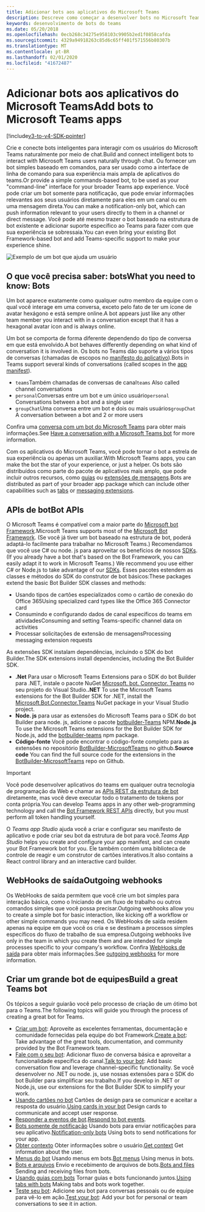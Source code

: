 ```yaml
---
title: Adicionar bots aos aplicativos do Microsoft Teams
description: Descreve como começar a desenvolver bots no Microsoft Teams
keywords: desenvolvimento de bots do teams
ms.date: 05/20/2018
ms.openlocfilehash: 0ecb268c34275e958103c9905b2ed1f0858cafda
ms.sourcegitcommit: 4329a94918263c85d6c65ff401f571556b80307b
ms.translationtype: MT
ms.contentlocale: pt-BR
ms.lasthandoff: 02/01/2020
ms.locfileid: "41672487"
---
```

# <a name="add-bots-to-microsoft-teams-apps"></a><span data-ttu-id="70a13-104">Adicionar bots aos aplicativos do Microsoft Teams</span><span class="sxs-lookup"><span data-stu-id="70a13-104">Add bots to Microsoft Teams apps</span></span>

[!include[v3-to-v4-SDK-pointer](~/includes/v3-to-v4-pointer-bots.md)]

<span data-ttu-id="70a13-105">Crie e conecte bots inteligentes para interagir com os usuários do Microsoft Teams naturalmente por meio de chat.</span><span class="sxs-lookup"><span data-stu-id="70a13-105">Build and connect intelligent bots to interact with Microsoft Teams users naturally through chat.</span></span> <span data-ttu-id="70a13-106">Ou fornecer um bot simples baseado em comandos, para ser usado como a interface de linha de comando para sua experiência mais ampla de aplicativos do teams.</span><span class="sxs-lookup"><span data-stu-id="70a13-106">Or provide a simple commands-based bot, to be used as your "command-line" interface for your broader Teams app experience.</span></span> <span data-ttu-id="70a13-107">Você pode criar um bot somente para notificação, que pode enviar informações relevantes aos seus usuários diretamente para eles em um canal ou em uma mensagem direta.</span><span class="sxs-lookup"><span data-stu-id="70a13-107">You can make a notification-only bot, which can push information relevant to your users directly to them in a channel or direct message.</span></span> <span data-ttu-id="70a13-108">Você pode até mesmo trazer o bot baseado na estrutura de bot existente e adicionar suporte específico ao Teams para fazer com que sua experiência se sobressaia.</span><span class="sxs-lookup"><span data-stu-id="70a13-108">You can even bring your existing Bot Framework-based bot and add Teams-specific support to make your experience shine.</span></span>

![Exemplo de um bot que ajuda um usuário](~/assets/images/bot_example.png)

## <a name="what-you-need-to-know-bots"></a><span data-ttu-id="70a13-110">O que você precisa saber: bots</span><span class="sxs-lookup"><span data-stu-id="70a13-110">What you need to know: Bots</span></span>

<span data-ttu-id="70a13-111">Um bot aparece exatamente como qualquer outro membro da equipe com o qual você interage em uma conversa, exceto pelo fato de ter um ícone de avatar hexágono e está sempre online.</span><span class="sxs-lookup"><span data-stu-id="70a13-111">A bot appears just like any other team member you interact with in a conversation except that it has a hexagonal avatar icon and is always online.</span></span>

<span data-ttu-id="70a13-112">Um bot se comporta de forma diferente dependendo do tipo de conversa em que está envolvido.</span><span class="sxs-lookup"><span data-stu-id="70a13-112">A bot behaves differently depending on what kind of conversation it is involved in.</span></span> <span data-ttu-id="70a13-113">Os bots no Teams dão suporte a vários tipos de conversas (chamadas de escopos no [manifesto do aplicativo](~/resources/schema/manifest-schema.md)).</span><span class="sxs-lookup"><span data-stu-id="70a13-113">Bots in Teams support several kinds of conversations (called scopes in the [app manifest](~/resources/schema/manifest-schema.md)).</span></span>

* <span data-ttu-id="70a13-114">`teams`Também chamadas de conversas de canal</span><span class="sxs-lookup"><span data-stu-id="70a13-114">`teams` Also called channel conversations</span></span>
* <span data-ttu-id="70a13-115">`personal`Conversas entre um bot e um único usuário</span><span class="sxs-lookup"><span data-stu-id="70a13-115">`personal` Conversations between a bot and a single user</span></span>
* <span data-ttu-id="70a13-116">`groupChat`Uma conversa entre um bot e dois ou mais usuários</span><span class="sxs-lookup"><span data-stu-id="70a13-116">`groupChat` A conversation between a bot and 2 or more users</span></span>

<span data-ttu-id="70a13-117">Confira uma [conversa com um bot do Microsoft Teams](~/resources/bot-v3/bot-conversations/bots-conversations.md) para obter mais informações.</span><span class="sxs-lookup"><span data-stu-id="70a13-117">See [Have a conversation with a Microsoft Teams bot](~/resources/bot-v3/bot-conversations/bots-conversations.md) for more information.</span></span>

<span data-ttu-id="70a13-118">Com os aplicativos do Microsoft Teams, você pode tornar o bot a estrela de sua experiência ou apenas um auxiliar.</span><span class="sxs-lookup"><span data-stu-id="70a13-118">With Microsoft Teams apps, you can make the bot the star of your experience, or just a helper.</span></span> <span data-ttu-id="70a13-119">Os bots são distribuídos como parte do pacote de aplicativos mais amplo, que pode incluir outros recursos, como [guias](~/tabs/what-are-tabs.md) ou [extensões de mensagens](~/messaging-extensions/what-are-messaging-extensions.md).</span><span class="sxs-lookup"><span data-stu-id="70a13-119">Bots are distributed as part of your broader app package which can include other capabilities such as [tabs](~/tabs/what-are-tabs.md) or [messaging extensions](~/messaging-extensions/what-are-messaging-extensions.md).</span></span>

## <a name="bot-apis"></a><span data-ttu-id="70a13-120">APIs de bot</span><span class="sxs-lookup"><span data-stu-id="70a13-120">Bot APIs</span></span>

<span data-ttu-id="70a13-121">O Microsoft Teams é compatível com a maior parte do [Microsoft bot Framework](https://dev.botframework.com/).</span><span class="sxs-lookup"><span data-stu-id="70a13-121">Microsoft Teams supports most of the [Microsoft Bot Framework](https://dev.botframework.com/).</span></span> <span data-ttu-id="70a13-122">(Se você já tiver um bot baseado na estrutura de bot, poderá adaptá-lo facilmente para trabalhar no Microsoft Teams.) Recomendamos que você use C# ou node. js para aproveitar os benefícios de nossos [SDKs](/microsoftteams/platform/#pivot=sdk-tools).</span><span class="sxs-lookup"><span data-stu-id="70a13-122">(If you already have a bot that's based on the Bot Framework, you can easily adapt it to work in Microsoft Teams.) We recommend you use either C# or Node.js to take advantage of our [SDKs](/microsoftteams/platform/#pivot=sdk-tools).</span></span> <span data-ttu-id="70a13-123">Esses pacotes estendem as classes e métodos do SDK do construtor de bot básicos:</span><span class="sxs-lookup"><span data-stu-id="70a13-123">These packages extend the basic Bot Builder SDK classes and methods:</span></span>

* <span data-ttu-id="70a13-124">Usando tipos de cartões especializados como o cartão de conexão do Office 365</span><span class="sxs-lookup"><span data-stu-id="70a13-124">Using specialized card types like the Office 365 Connector card</span></span>
* <span data-ttu-id="70a13-125">Consumindo e configurando dados de canal específicos do teams em atividades</span><span class="sxs-lookup"><span data-stu-id="70a13-125">Consuming and setting Teams-specific channel data on activities</span></span>
* <span data-ttu-id="70a13-126">Processar solicitações de extensão de mensagens</span><span class="sxs-lookup"><span data-stu-id="70a13-126">Processing messaging extension requests</span></span>

<span data-ttu-id="70a13-127">As extensões SDK instalam dependências, incluindo o SDK do bot Builder.</span><span class="sxs-lookup"><span data-stu-id="70a13-127">The SDK extensions install dependencies, including the Bot Builder SDK.</span></span>

* <span data-ttu-id="70a13-128">**.Net** Para usar o Microsoft Teams Extensions para o SDK do bot Builder para .NET, instale o pacote NuGet [Microsoft. bot. Connector. Teams](https://www.nuget.org/packages/Microsoft.Bot.Connector.Teams) no seu projeto do Visual Studio.</span><span class="sxs-lookup"><span data-stu-id="70a13-128">**.NET** To use the Microsoft Teams extensions for the Bot Builder SDK for .NET, install the [Microsoft.Bot.Connector.Teams](https://www.nuget.org/packages/Microsoft.Bot.Connector.Teams) NuGet package in your Visual Studio project.</span></span>
* <span data-ttu-id="70a13-129">**Node. js** para usar as extensões do Microsoft Teams para o SDK do bot Builder para node. js, adicione o pacote [botbuilder-Teams](https://www.npmjs.com/package/botbuilder-teams) NPM.</span><span class="sxs-lookup"><span data-stu-id="70a13-129">**Node.js** To use the Microsoft Teams extensions for the Bot Builder SDK for Node.js, add the [botbuilder-teams](https://www.npmjs.com/package/botbuilder-teams) npm package.</span></span>
* <span data-ttu-id="70a13-130">**Código-fonte** Você pode encontrar o código-fonte completo para as extensões no repositório [BotBuilder-MicrosoftTeams](https://github.com/OfficeDev/BotBuilder-MicrosoftTeams) no github.</span><span class="sxs-lookup"><span data-stu-id="70a13-130">**Source code** You can find the full source code for the extensions in the [BotBuilder-MicrosoftTeams](https://github.com/OfficeDev/BotBuilder-MicrosoftTeams) repo on Github.</span></span>

> [!IMPORTANT]
> <span data-ttu-id="70a13-131">Você pode desenvolver aplicativos do teams em qualquer outra tecnologia de programação da Web e chamar as [APIs REST da estrutura de bot](/bot-framework/rest-api/bot-framework-rest-overview) diretamente, mas você deve executar todo o tratamento de tokens por conta própria.</span><span class="sxs-lookup"><span data-stu-id="70a13-131">You can develop Teams apps in any other web-programming technology and call the [Bot Framework REST APIs](/bot-framework/rest-api/bot-framework-rest-overview) directly, but you must perform all token handling yourself.</span></span>

<span data-ttu-id="70a13-132">O *Teams app Studio* ajuda você a criar e configurar seu manifesto de aplicativo e pode criar seu bot da estrutura de bot para você.</span><span class="sxs-lookup"><span data-stu-id="70a13-132">*Teams App Studio* helps you create and configure your app manifest, and can create your Bot Framework bot for you.</span></span> <span data-ttu-id="70a13-133">Ele também contém uma biblioteca de controle de reagir e um construtor de cartões interativos.</span><span class="sxs-lookup"><span data-stu-id="70a13-133">It also contains a React control library and an interactive card builder.</span></span>

## <a name="outgoing-webhooks"></a><span data-ttu-id="70a13-134">WebHooks de saída</span><span class="sxs-lookup"><span data-stu-id="70a13-134">Outgoing webhooks</span></span>

<span data-ttu-id="70a13-135">Os WebHooks de saída permitem que você crie um bot simples para interação básica, como o Iniciando de um fluxo de trabalho ou outros comandos simples que você possa precisar.</span><span class="sxs-lookup"><span data-stu-id="70a13-135">Outgoing webhooks allow you to create a simple bot for basic interaction, like kicking off a workflow or other simple commands you may need.</span></span> <span data-ttu-id="70a13-136">Os WebHooks de saída residem apenas na equipe em que você os cria e se destinam a processos simples específicos do fluxo de trabalho de sua empresa.</span><span class="sxs-lookup"><span data-stu-id="70a13-136">Outgoing webhooks live only in the team in which you create them and are intended for simple processes specific to your company's workflow.</span></span> <span data-ttu-id="70a13-137">Confira [WebHooks de saída](~/webhooks-and-connectors/how-to/add-outgoing-webhook.md) para obter mais informações.</span><span class="sxs-lookup"><span data-stu-id="70a13-137">See [outgoing webhooks](~/webhooks-and-connectors/how-to/add-outgoing-webhook.md) for more information.</span></span>

## <a name="build-a-great-teams-bot"></a><span data-ttu-id="70a13-138">Criar um grande bot de equipes</span><span class="sxs-lookup"><span data-stu-id="70a13-138">Build a great Teams bot</span></span>

<span data-ttu-id="70a13-139">Os tópicos a seguir guiarão você pelo processo de criação de um ótimo bot para o Teams.</span><span class="sxs-lookup"><span data-stu-id="70a13-139">The following topics will guide you through the process of creating a great bot for Teams.</span></span>

* <span data-ttu-id="70a13-140">[Criar um bot](~/resources/bot-v3/bots-create.md): Aproveite as excelentes ferramentas, documentação e comunidade fornecidas pela equipe do bot Framework.</span><span class="sxs-lookup"><span data-stu-id="70a13-140">[Create a bot](~/resources/bot-v3/bots-create.md): Take advantage of the great tools, documentation, and community provided by the Bot Framework team.</span></span>
* <span data-ttu-id="70a13-141">[Fale com o seu bot](~/resources/bot-v3/bot-conversations/bots-conversations.md): Adicionar fluxo de conversa básica e aproveitar a funcionalidade específica do canal.</span><span class="sxs-lookup"><span data-stu-id="70a13-141">[Talk to your bot](~/resources/bot-v3/bot-conversations/bots-conversations.md): Add basic conversation flow and leverage channel-specific functionality.</span></span> <span data-ttu-id="70a13-142">Se você desenvolver no .NET ou node. js, use nossas extensões para o SDK do bot Builder para simplificar seu trabalho.</span><span class="sxs-lookup"><span data-stu-id="70a13-142">If you develop in .NET or Node.js, use our extensions for the Bot Builder SDK to simplify your work.</span></span>
* <span data-ttu-id="70a13-143">[Usando cartões no bot](~/resources/bot-v3/bots-cards.md) Cartões de design para se comunicar e aceitar a resposta do usuário.</span><span class="sxs-lookup"><span data-stu-id="70a13-143">[Using cards in your bot](~/resources/bot-v3/bots-cards.md) Design cards to communicate and accept user response.</span></span>
* <span data-ttu-id="70a13-144">[Responder a eventos de bot](~/resources/bot-v3/bots-notifications.md).</span><span class="sxs-lookup"><span data-stu-id="70a13-144">[Respond to bot events](~/resources/bot-v3/bots-notifications.md).</span></span>
* <span data-ttu-id="70a13-145">[Bots somente de notificação](~/resources/bot-v3/bots-notification-only.md) Usando bots para enviar notificações para seu aplicativo.</span><span class="sxs-lookup"><span data-stu-id="70a13-145">[Notification-only bots](~/resources/bot-v3/bots-notification-only.md) Using bots to send notifications for your app.</span></span>
* <span data-ttu-id="70a13-146">[Obter contexto](~/resources/bot-v3/bots-context.md) Obter informações sobre o usuário.</span><span class="sxs-lookup"><span data-stu-id="70a13-146">[Get context](~/resources/bot-v3/bots-context.md) Get information about the user.</span></span>
* <span data-ttu-id="70a13-147">[Menus do bot](~/resources/bot-v3/bots-menus.md) Usando menus em bots.</span><span class="sxs-lookup"><span data-stu-id="70a13-147">[Bot menus](~/resources/bot-v3/bots-menus.md) Using menus in bots.</span></span>
* <span data-ttu-id="70a13-148">[Bots e arquivos](~/resources/bot-v3/bots-files.md) Envio e recebimento de arquivos de bots.</span><span class="sxs-lookup"><span data-stu-id="70a13-148">[Bots and files](~/resources/bot-v3/bots-files.md) Sending and receiving files from bots.</span></span>
* <span data-ttu-id="70a13-149">[Usando guias com bots](~/resources/bot-v3/bots-with-tabs.md) Tornar guias e bots funcionando juntos.</span><span class="sxs-lookup"><span data-stu-id="70a13-149">[Using tabs with bots](~/resources/bot-v3/bots-with-tabs.md) Making tabs and bots work together.</span></span>
* <span data-ttu-id="70a13-150">[Teste seu bot](~/resources/bot-v3/bots-test.md): Adicione seu bot para conversas pessoais ou de equipe para vê-lo em ação.</span><span class="sxs-lookup"><span data-stu-id="70a13-150">[Test your bot](~/resources/bot-v3/bots-test.md): Add your bot for personal or team conversations to see it in action.</span></span>
